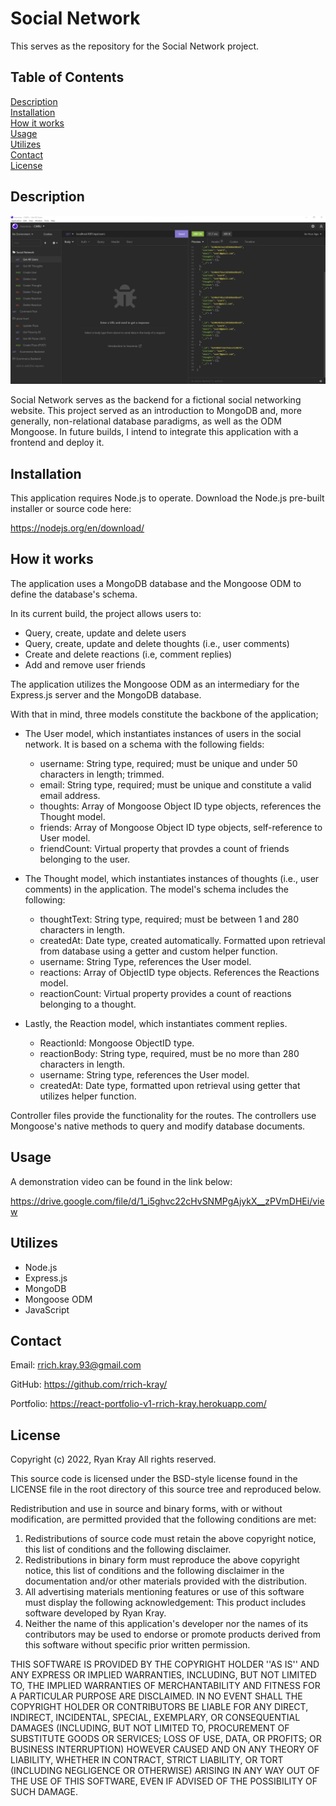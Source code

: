 # Social Network

This serves as the repository for the Social Network project.

## Table of Contents

[Description](#description)  
[Installation](#installation)  
[How it works](#how-it-works)  
[Usage](#usage)  
[Utilizes](#utilizes)  
[Contact](#contact)  
[License](#license)

## Description

![main screenshot](./public/images/screen1.png)

Social Network serves as the backend for a fictional social networking website. This project served as an introduction to MongoDB and, more generally, non-relational database paradigms, as well as the ODM Mongoose. In future builds, I intend to integrate this application with a frontend and deploy it.

## Installation

This application requires Node.js to operate. Download the Node.js pre-built installer or source code here:

https://nodejs.org/en/download/

## How it works

The application uses a MongoDB database and the Mongoose ODM to define the database's schema.

In its current build, the project allows users to:

- Query, create, update and delete users
- Query, create, update and delete thoughts (i.e., user comments)
- Create and delete reactions (i.e, comment replies)
- Add and remove user friends

The application utilizes the Mongoose ODM as an intermediary for the Express.js server and the MongoDB database.

With that in mind, three models constitute the backbone of the application;

- The User model, which instantiates instances of users in the social network. It is based on a schema with the following fields:

  - username: String type, required; must be unique and under 50 characters in length; trimmed.
  - email: String type, required; must be unique and constitute a valid email address.
  - thoughts: Array of Mongoose Object ID type objects, references the Thought model.
  - friends: Array of Mongoose Object ID type objects, self-reference to User model.
  - friendCount: Virtual property that provdes a count of friends belonging to the user.

- The Thought model, which instantiates instances of thoughts (i.e., user comments) in the application. The model's schema includes the following:

  - thoughtText: String type, required; must be between 1 and 280 characters in length.
  - createdAt: Date type, created automatically. Formatted upon retrieval from database using a getter and custom helper function.
  - username: String Type, references the User model.
  - reactions: Array of ObjectID type objects. References the Reactions model.
  - reactionCount: Virtual property provides a count of reactions belonging to a thought.

- Lastly, the Reaction model, which instantiates comment replies.

  - ReactionId: Mongoose ObjectID type.
  - reactionBody: String type, required, must be no more than 280 characters in length.
  - username: String type, references the User model.
  - createdAt: Date type, formatted upon retrieval using getter that utilizes helper function.

Controller files provide the functionality for the routes. The controllers use Mongoose's native methods to query and modify database documents.

## Usage

A demonstration video can be found in the link below:

https://drive.google.com/file/d/1_i5ghvc22cHvSNMPgAjykX__zPVmDHEi/view

## Utilizes

- Node.js
- Express.js
- MongoDB
- Mongoose ODM
- JavaScript

## Contact

Email: rrich.kray.93@gmail.com

GitHub: https://github.com/rrich-kray/

Portfolio: https://react-portfolio-v1-rrich-kray.herokuapp.com/

## License

Copyright (c) 2022, Ryan Kray
All rights reserved.

This source code is licensed under the BSD-style license found in the LICENSE file in the root directory of this source tree and reproduced below.

Redistribution and use in source and binary forms, with or without modification, are permitted provided that the following conditions are met:

1. Redistributions of source code must retain the above copyright notice, this list of conditions and the following disclaimer.
2. Redistributions in binary form must reproduce the above copyright notice, this list of conditions and the following disclaimer in the documentation and/or other materials provided with the distribution.
3. All advertising materials mentioning features or use of this software must display the following acknowledgement: This product includes software developed by Ryan Kray.
4. Neither the name of this application's developer nor the names of its contributors may be used to endorse or promote products derived from this software without specific prior written permission.

THIS SOFTWARE IS PROVIDED BY THE COPYRIGHT HOLDER ''AS IS'' AND ANY EXPRESS OR IMPLIED WARRANTIES, INCLUDING, BUT NOT LIMITED TO, THE IMPLIED WARRANTIES OF MERCHANTABILITY AND FITNESS FOR A PARTICULAR PURPOSE ARE DISCLAIMED. IN NO EVENT SHALL THE COPYRIGHT HOLDER OR CONTRIBUTORS BE LIABLE FOR ANY DIRECT, INDIRECT, INCIDENTAL, SPECIAL, EXEMPLARY, OR CONSEQUENTIAL DAMAGES (INCLUDING, BUT NOT LIMITED TO, PROCUREMENT OF SUBSTITUTE GOODS OR SERVICES; LOSS OF USE, DATA, OR PROFITS; OR BUSINESS INTERRUPTION) HOWEVER CAUSED AND ON ANY THEORY OF LIABILITY, WHETHER IN CONTRACT, STRICT LIABILITY, OR TORT (INCLUDING NEGLIGENCE OR OTHERWISE) ARISING IN ANY WAY OUT OF THE USE OF THIS SOFTWARE, EVEN IF ADVISED OF THE POSSIBILITY OF SUCH DAMAGE.
